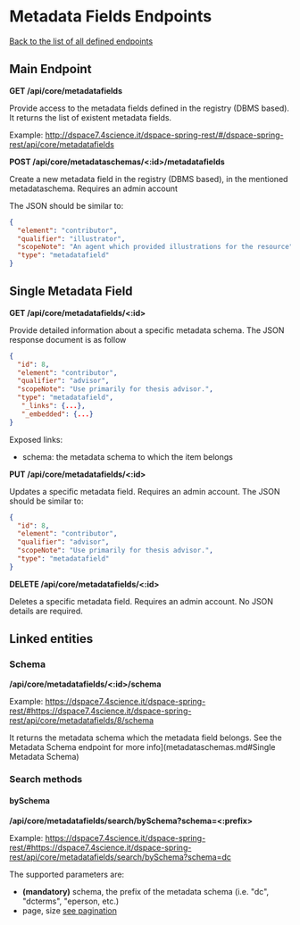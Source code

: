 # Metadata Fields Endpoints
[Back to the list of all defined endpoints](endpoints.md)

## Main Endpoint
**GET /api/core/metadatafields**   

Provide access to the metadata fields defined in the registry (DBMS based). It returns the list of existent metadata fields.

Example: <http://dspace7.4science.it/dspace-spring-rest/#/dspace-spring-rest/api/core/metadatafields>

**POST /api/core/metadataschemas/<:id>/metadatafields**   

Create a new metadata field in the registry (DBMS based), in the mentioned metadataschema. Requires an admin account

The JSON should be similar to:
```json
{
  "element": "contributor",
  "qualifier": "illustrator",
  "scopeNote": "An agent which provided illustrations for the resource",
  "type": "metadatafield"
}
```

## Single Metadata Field
**GET /api/core/metadatafields/<:id>**

Provide detailed information about a specific metadata schema. The JSON response document is as follow
```json
{
  "id": 8,
  "element": "contributor",
  "qualifier": "advisor",
  "scopeNote": "Use primarily for thesis advisor.",
  "type": "metadatafield",
   "_links": {...},
   "_embedded": {...}
}
```

Exposed links:
* schema: the metadata schema to which the item belongs

**PUT /api/core/metadatafields/<:id>**

Updates a specific metadata field. Requires an admin account. The JSON should be similar to:
```json
{
  "id": 8,
  "element": "contributor",
  "qualifier": "advisor",
  "scopeNote": "Use primarily for thesis advisor.",
  "type": "metadatafield"
}
```

**DELETE /api/core/metadatafields/<:id>**

Deletes a specific metadata field. Requires an admin account. No JSON details are required.

## Linked entities
### Schema
**/api/core/metadatafields/<:id>/schema**

Example: <https://dspace7.4science.it/dspace-spring-rest/#https://dspace7.4science.it/dspace-spring-rest/api/core/metadatafields/8/schema>

It returns the metadata schema which the metadata field belongs. See the Metadata Schema endpoint for more info](metadataschemas.md#Single Metadata Schema)


### Search methods
#### bySchema
**/api/core/metadatafields/search/bySchema?schema=<:prefix>**

Example: <https://dspace7.4science.it/dspace-spring-rest/#https://dspace7.4science.it/dspace-spring-rest/api/core/metadatafields/search/bySchema?schema=dc>

The supported parameters are:
* **(mandatory)** schema, the prefix of the metadata schema (i.e. "dc", "dcterms", "eperson, etc.)
* page, size [see pagination](README.md#Pagination)
